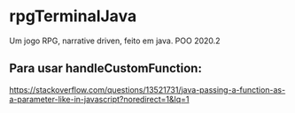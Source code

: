 # rpgTerminalJava
Um jogo RPG, narrative driven, feito em java. POO 2020.2 

## Para usar handleCustomFunction:
https://stackoverflow.com/questions/13521731/java-passing-a-function-as-a-parameter-like-in-javascript?noredirect=1&lq=1
